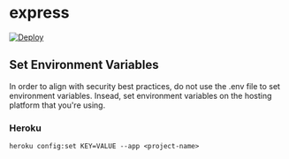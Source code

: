 # express

[![Deploy](https://www.herokucdn.com/deploy/button.svg)](https://heroku.com/deploy)

## Set Environment Variables

In order to align with security best practices, do not use the .env file to set environment variables. Insead, set environment variables on the hosting platform that you're using.

### Heroku

```heroku config:set KEY=VALUE --app <project-name>```
